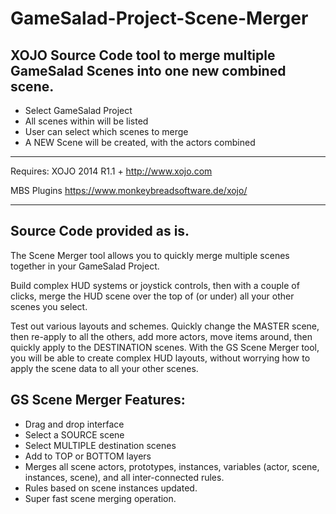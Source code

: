 # GameSalad-Project-Scene-Merger
XOJO Source Code tool to merge multiple GameSalad Scenes into one new combined scene.
------------------------------------------
- Select GameSalad Project
- All scenes within will be listed
- User can select which scenes to merge
- A NEW Scene will be created, with the actors combined
------------------------------------------
Requires:
XOJO 2014 R1.1 +
http://www.xojo.com

MBS Plugins
https://www.monkeybreadsoftware.de/xojo/

------------------------------------------
Source Code provided as is.
------------------------------------------

The Scene Merger tool allows you to quickly merge multiple scenes together in your GameSalad Project.

Build complex HUD systems or joystick controls, then with a couple of clicks, merge the HUD scene over the top of (or under) all your other scenes you select.

Test out various layouts and schemes. Quickly change the MASTER scene, then re-apply to all the others, add more actors, move items around, then quickly apply to the DESTINATION scenes. With the GS Scene Merger tool, you will be able to create complex HUD layouts, without worrying how to apply the scene data to all your other scenes.

GS Scene Merger Features:
------------------------------------------
- Drag and drop interface
- Select a SOURCE scene
- Select MULTIPLE destination scenes
- Add to TOP or BOTTOM layers
- Merges all scene actors, prototypes, instances, variables (actor, scene, instances, scene), and all inter-connected rules.
- Rules based on scene instances updated.
- Super fast scene merging operation.
